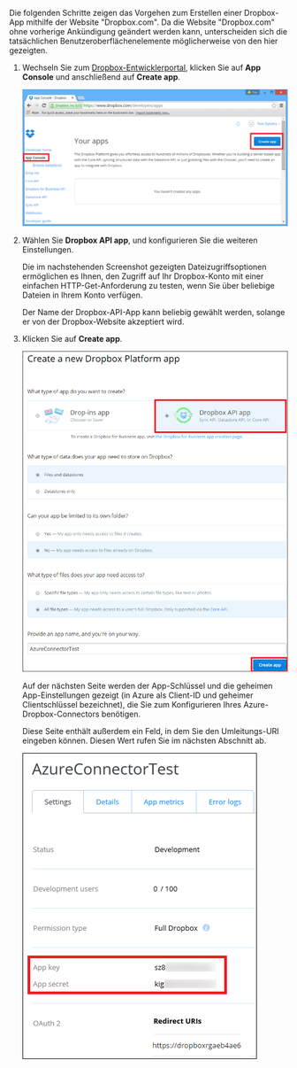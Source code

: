 Die folgenden Schritte zeigen das Vorgehen zum Erstellen einer Dropbox-App mithilfe der Website "Dropbox.com". Da die Website "Dropbox.com" ohne vorherige Ankündigung geändert werden kann, unterscheiden sich die tatsächlichen Benutzeroberflächenelemente möglicherweise von den hier gezeigten.

1. Wechseln Sie zum [Dropbox-Entwicklerportal](https://www.dropbox.com/developers/apps), klicken Sie auf **App Console** und anschließend auf **Create app**.

	![Erstellen einer Dropbox-App](./media/app-service-api-create-dropbox-app/dbappcreate.png)

2. Wählen Sie **Dropbox API app**, und konfigurieren Sie die weiteren Einstellungen.
 
	Die im nachstehenden Screenshot gezeigten Dateizugriffsoptionen ermöglichen es Ihnen, den Zugriff auf Ihr Dropbox-Konto mit einer einfachen HTTP-Get-Anforderung zu testen, wenn Sie über beliebige Dateien in Ihrem Konto verfügen.

	Der Name der Dropbox-API-App kann beliebig gewählt werden, solange er von der Dropbox-Website akzeptiert wird.

3. Klicken Sie auf **Create app**.

	![Erstellen einer Dropbox-App](./media/app-service-api-create-dropbox-app/dbapiapp.png)

	Auf der nächsten Seite werden der App-Schlüssel und die geheimen App-Einstellungen gezeigt (in Azure als Client-ID und geheimer Clientschlüssel bezeichnet), die Sie zum Konfigurieren Ihres Azure-Dropbox-Connectors benötigen.

	Diese Seite enthält außerdem ein Feld, in dem Sie den Umleitungs-URI eingeben können. Diesen Wert rufen Sie im nächsten Abschnitt ab.

	![Erstellen einer Dropbox-App](./media/app-service-api-create-dropbox-app/dbappsettings.png)

<!---HONumber=July15_HO4-->